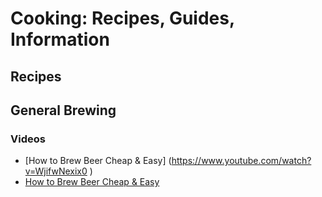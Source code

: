 # Cooking: Recipes, Guides, Information

## Recipes



## General Brewing

### Videos

+ [How to Brew Beer Cheap & Easy] (https://www.youtube.com/watch?v=WjifwNexix0 )
+ <a href="https://www.youtube.com/watch?v=WjifwNexix0" target="_blank">How to Brew Beer Cheap & Easy</a>


